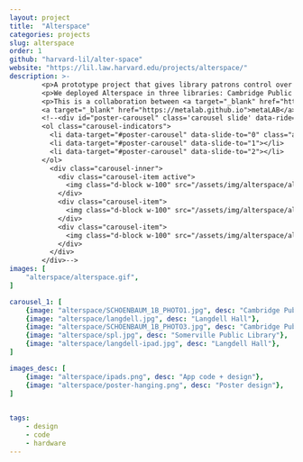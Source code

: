 ```yaml
---
layout: project
title:  "Alterspace"
categories: projects
slug: alterspace
order: 1
github: "harvard-lil/alter-space"
website: "https://lil.law.harvard.edu/projects/alterspace/"
description: >-
        <p>A prototype project that gives library patrons control over their space, allowing them to change lights and sounds.</p>
        <p>We deployed Alterspace in three libraries: Cambridge Public Library, Somerville Public Library, and Langdell Hall in Harvard Law School.</p>
        <p>This is a collaboration between <a target="_blank" href="https://lil.law.harvard.edu">Library Innovation Lab</a> and 
        <a target="_blank" href="https://metalab.github.io">metaLAB</a>, funded by the <a target="_blank" href="https://knightfoundation.org">Knight Foundation.</a></p>
        <!--<div id="poster-carousel" class='carousel slide' data-ride="carousel" data-interval="false">
        <ol class="carousel-indicators">
          <li data-target="#poster-carousel" data-slide-to="0" class="active"></li>
          <li data-target="#poster-carousel" data-slide-to="1"></li>
          <li data-target="#poster-carousel" data-slide-to="2"></li>
        </ol>
          <div class="carousel-inner">
            <div class="carousel-item active">
              <img class="d-block w-100" src="/assets/img/alterspace/alterspace-poster.png"/>
            </div>
            <div class="carousel-item">
              <img class="d-block w-100" src="/assets/img/alterspace/alterspace-purple.png"/>
            </div>
            <div class="carousel-item">
              <img class="d-block w-100" src="/assets/img/alterspace/alterspace-magenta.png"/>
            </div>
          </div>
        </div>-->
images: [ 
    "alterspace/alterspace.gif",
]

carousel_1: [
    {image: "alterspace/SCHOENBAUM_1B_PHOTO1.jpg", desc: "Cambridge Public Library. Credit: Hannah Schoenbaum"},
    {image: "alterspace/langdell.jpg", desc: "Langdell Hall"},
    {image: "alterspace/SCHOENBAUM_1B_PHOTO3.jpg", desc: "Cambridge Public Library. Credit: Hannah Schoenbaum"},
    {image: "alterspace/spl.jpg", desc: "Somerville Public Library"},
    {image: "alterspace/langdell-ipad.jpg", desc: "Langdell Hall"},
]

images_desc: [
    {image: "alterspace/ipads.png", desc: "App code + design"},
    {image: "alterspace/poster-hanging.png", desc: "Poster design"},
]
    

tags: 
    - design
    - code
    - hardware
---
```

